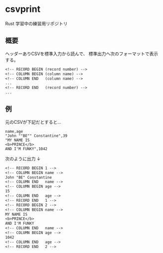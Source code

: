 # csvprint

Rust 学習中の練習用リポジトリ

## 概要

ヘッダーありCSVを標準入力から読んで、
標準出力へ次のフォーマットで表示する。

```txt
<!-- RECORD BEGIN (record number) -->
<!-- COLUMN BEGIN (column name) -->
<!-- COLUMN END   (column name) -->
...
<!-- RECORD END   (record number) -->
...
```

## 例

元のCSVが下記だとすると…
```csv
name,age
"John ""BE"" Constantine",39
"MY NAME IS
<b>PRINCE</b>
AND I'M FUNKY",1042
```
次のように出力
↓
```txt
<!-- RECORD BEGIN 1 -->
<!-- COLUMN BEGIN name -->
John "BE" Constantine
<!-- COLUMN END   name -->
<!-- COLUMN BEGIN age -->
15
<!-- COLUMN END   age -->
<!-- RECORD END   1 -->
<!-- RECORD BEGIN 2 -->
<!-- COLUMN BEGIN name -->
MY NAME IS
<b>PRINCE</b>
AND I'M FUNKY
<!-- COLUMN END   name -->
<!-- COLUMN BEGIN age -->
1042
<!-- COLUMN END   age -->
<!-- RECORD END   2 -->
```
